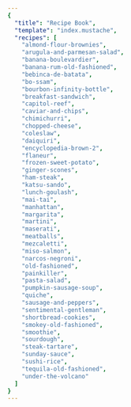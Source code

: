 ```yaml
---
{
  "title": "Recipe Book",
  "template": "index.mustache",
  "recipes": [
    "almond-flour-brownies",
    "arugula-and-parmesan-salad",
    "banana-boulevardier",
    "banana-rum-old-fashioned",
    "bebinca-de-batata",
    "bo-ssam",
    "bourbon-infinity-bottle",
    "breakfast-sandwich",
    "capitol-reef",
    "caviar-and-chips",
    "chimichurri",
    "chopped-cheese",
    "coleslaw",
    "daiquiri",
    "encyclopedia-brown-2",
    "flaneur",
    "frozen-sweet-potato",
    "ginger-scones",
    "ham-steak",
    "katsu-sando",
    "lunch-goulash",
    "mai-tai",
    "manhattan",
    "margarita",
    "martini",
    "maserati",
    "meatballs",
    "mezcaletti",
    "miso-salmon",
    "narcos-negroni",
    "old-fashioned",
    "painkiller",
    "pasta-salad",
    "pumpkin-sausage-soup",
    "quiche",
    "sausage-and-peppers",
    "sentimental-gentleman",
    "shortbread-cookies",
    "smokey-old-fashioned",
    "smoothie",
    "sourdough",
    "steak-tartare",
    "sunday-sauce",
    "sushi-rice",
    "tequila-old-fashioned",
    "under-the-volcano"
  ]
}
---
```

